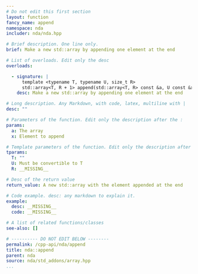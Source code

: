 ```yaml
---
# Do not edit this first section
layout: function
fancy_name: append
namespace: nda
includer: nda/nda.hpp

# Brief description. One line only.
brief: Make a new std::array by appending one element at the end

# List of overloads. Edit only the desc
overloads:

  - signature: |
      template <typename T, typename U, size_t R>
      std::array<T, R + 1> append(std::array<T, R> const &a, U const &x)
    desc: Make a new std::array by appending one element at the end

# Long description. Any Markdown, with code, latex, multiline with |
desc: ""

# Parameters of the function. Edit only the description after the :
params:
  a: The array
  x: Element to append

# Template parameters of the function. Edit only the description after the :
tparams:
  T: ""
  U: Must be convertible to T
  R: __MISSING__

# Desc of the return value
return_value: A new std::array with the element appended at the end

# Code example. desc: any markdown to explain it.
example:
  desc: __MISSING__
  code: __MISSING__

# A list of related functions/classes
see-also: []

# ---------- DO NOT EDIT BELOW --------
permalink: /cpp-api/nda/append
title: nda::append
parent: nda
source: nda/std_addons/array.hpp
...
```


